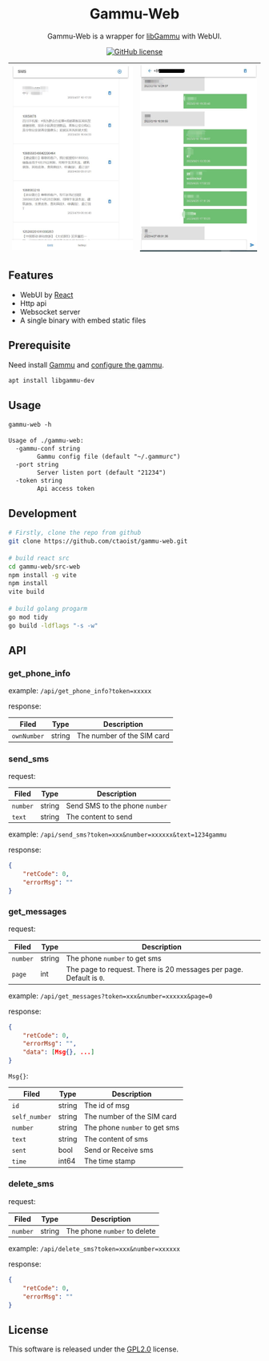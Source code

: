 <div align="center">

# Gammu-Web

Gammu-Web is a wrapper for [libGammu](https://github.com/gammu/gammu) with WebUI.

[![GitHub license](https://img.shields.io/github/license/ctaoist/gammu-web.svg)](https://github.com/ctaoist/gammu-web/blob/master/LICENSE)

![](screenshots/sms.jpg) | ![](screenshots/sms_chat.jpg)
--|--

</div>

## Features

- WebUI by [React](https://react.dev/)
- Http api
- Websocket server
- A single binary with embed static files

## Prerequisite

Need install [Gammu](https://github.com/gammu/gammu) and [configure the gammu](https://docs.gammu.org/quick/index.html#installing-gammu).

```sh
apt install libgammu-dev
```

## Usage

```
gammu-web -h

Usage of ./gammu-web:
  -gammu-conf string
        Gammu config file (default "~/.gammurc")
  -port string
        Server listen port (default "21234")
  -token string
        Api access token
```

## Development

```sh
# Firstly, clone the repo from github
git clone https://github.com/ctaoist/gammu-web.git

# build react src
cd gammu-web/src-web
npm install -g vite
npm install
vite build

# build golang progarm
go mod tidy
go build -ldflags "-s -w"
```

## API

### get_phone_info

example: `/api/get_phone_info?token=xxxxx`

response:

Filed | Type | Description
 -- | -- | --
`ownNumber` | string | The number of the SIM card

### send_sms

request:

Filed | Type | Description
 -- | -- | --
`number` | string | Send SMS to the phone `number`
`text` | string | The content to send

example: `/api/send_sms?token=xxx&number=xxxxxx&text=1234gammu`

response:

```json
{
    "retCode": 0,
    "errorMsg": ""
}
```

### get_messages

request:

Filed | Type | Description
 -- | -- | --
`number` | string | The phone `number` to get sms
`page` | int | The page to request. There is 20 messages per page. Default is `0`.

example: `/api/get_messages?token=xxx&number=xxxxxx&page=0`

response:

```json
{
    "retCode": 0,
    "errorMsg": "",
    "data": [Msg{}, ...]
}
```

`Msg{}`:

Filed | Type | Description
 -- | -- | --
`id` | string | The id of msg
`self_number` | string | The number of the SIM card
`number` | string | The phone `number` to get sms
`text` | string | The content of sms
`sent` | bool | Send or Receive sms
`time` | int64 | The time stamp

### delete_sms

request:

Filed | Type | Description
 -- | -- | --
`number` | string | The phone `number` to delete

example: `/api/delete_sms?token=xxx&number=xxxxxx`

response:

```json
{
    "retCode": 0,
    "errorMsg": ""
}
```

## License

This software is released under the [GPL2.0](https://github.com/ctaoist/gammu-web/blob/master/LICENSE) license.